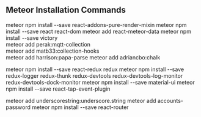 Meteor Installation Commands
----------------------------------
meteor npm install --save react-addons-pure-render-mixin
meteor npm install --save react react-dom
meteor add react-meteor-data
meteor npm install --save victory   
meteor add perak:mqtt-collection  
meteor add matb33:collection-hooks  
meteor add harrison:papa-parse
meteor add adriancbo:chalk

meteor npm install --save react-redux  redux
meteor npm install --save redux-logger redux-thunk redux-devtools redux-devtools-log-monitor redux-devtools-dock-monitor
meteor npm install --save material-ui
meteor npm install --save react-tap-event-plugin

meteor add underscorestring:underscore.string
meteor add accounts-password
meteor npm install --save react-router
